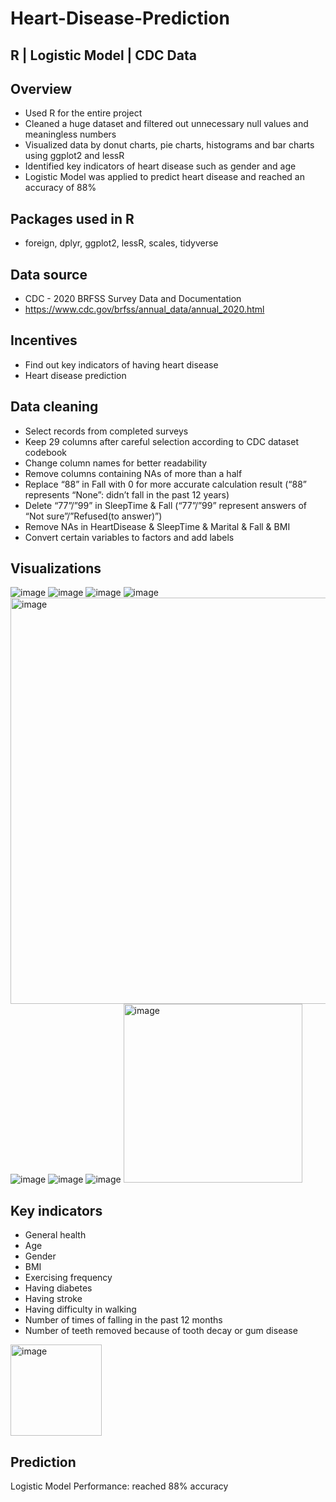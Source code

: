 # Heart-Disease-Prediction

R | Logistic Model | CDC Data
-

Overview
-
  - Used R for the entire project
  - Cleaned a huge dataset and filtered out unnecessary null values and meaningless numbers
  - Visualized data by donut charts, pie charts, histograms and bar charts using ggplot2 and lessR
  - Identified key indicators of heart disease such as gender and age
  - Logistic Model was applied to predict heart disease and reached an accuracy of 88%

Packages used in R
-
  - foreign, dplyr, ggplot2, lessR, scales, tidyverse

Data source
-
  - CDC - 2020 BRFSS Survey Data and Documentation
  - https://www.cdc.gov/brfss/annual_data/annual_2020.html

Incentives
-
  - Find out key indicators of having heart disease
  - Heart disease prediction
  
Data cleaning
-
  - Select records from completed surveys
  - Keep 29 columns after careful selection according to CDC dataset codebook
  - Change column names for better readability
  - Remove columns containing NAs of more than a half
  - Replace “88” in Fall with 0 for more accurate calculation result (“88” represents “None”: didn’t fall in the past 12 years)
  - Delete “77”/”99” in SleepTime & Fall (“77”/”99” represent answers of “Not sure”/”Refused(to answer)”)
  - Remove NAs in HeartDisease & SleepTime & Marital & Fall & BMI
  - Convert certain variables to factors and add labels

Visualizations
- 
![image](https://user-images.githubusercontent.com/120230351/210030327-3056964e-ce02-47df-ad59-669a702eb94a.png)
![image](https://user-images.githubusercontent.com/120230351/210030558-d4c9216c-0fa5-421c-8563-99794a374581.png)
![image](https://user-images.githubusercontent.com/120230351/210030573-7004284b-7598-4692-902c-e9442f2369c0.png)
![image](https://user-images.githubusercontent.com/120230351/210030586-b86f66e4-9955-4e88-88b1-4f32507cee07.png)
<img width="650" alt="image" src="https://user-images.githubusercontent.com/120230351/210030596-f8a757b6-edcd-4e1e-8ba7-5d96c06ef47e.png">
![image](https://user-images.githubusercontent.com/120230351/210030600-42a47d5c-ccdf-4c7d-ba8d-7fa60a9c5c2c.png)
![image](https://user-images.githubusercontent.com/120230351/210030642-358ea586-5f20-4857-a7aa-7cbfec8c3b94.png)
![image](https://user-images.githubusercontent.com/120230351/210030650-5fcba279-f3eb-4504-846d-c5fb8b9b0919.png)
<img width="286" alt="image" src="https://user-images.githubusercontent.com/120230351/210031091-142fc2a2-f852-4bde-8403-8af8866dce27.png">

Key indicators
-
 - General health
 - Age
 - Gender
 - BMI
 - Exercising frequency
 - Having diabetes
 - Having stroke
 - Having difficulty in walking
 - Number of times of falling in the past 12 months
 - Number of teeth removed because of tooth decay or gum disease
<img width="146" alt="image" src="https://user-images.githubusercontent.com/120230351/210031542-7e4e2234-01c7-4b46-8c63-22b3b7078bef.png">

Prediction
-
Logistic Model
Performance: reached 88% accuracy


